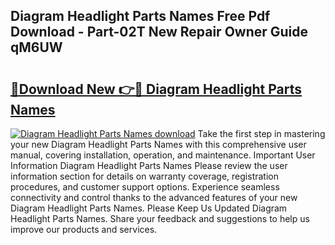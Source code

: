 ## Diagram Headlight Parts Names Free Pdf Download - Part-02T New Repair Owner Guide qM6UW

# <h2><a href="http://dfr74hj.blite.top/?on=Diagram+Headlight+Parts+Names">🔗Download New 👉🔴 Diagram Headlight Parts Names</a></h2>

[![Diagram Headlight Parts Names download](https://i.imgur.com/lujVjoI.png)](http://dfr74hj.blite.top/?on=Diagram+Headlight+Parts+Names)
Take the first step in mastering your new Diagram Headlight Parts Names with this comprehensive user manual, covering installation, operation, and maintenance. Important User Information Diagram Headlight Parts Names Please review the user information section for details on warranty coverage, registration procedures, and customer support options. Experience seamless connectivity and control thanks to the advanced features of your new Diagram Headlight Parts Names. Please Keep Us Updated Diagram Headlight Parts Names. Share your feedback and suggestions to help us improve our products and services.
